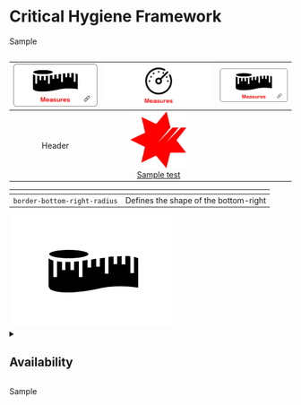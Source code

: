 # Critical Hygiene Framework

Sample

<div class="row">
  <div class="column"></div>
  <div class="column"></div>
  <div class="column"></div>
</div>

|<a href="assist/"><img src="Measures.png" alt="drawing"></a>| <a href="other/"><img src="Guage.png" alt="drawing"></a> | <img src="Measures.png" alt="drawing"> | 
| :---:  | :---: | :---: |
| Header      | <a href="other/"><img src="NAB_Logo.png" alt="drawing" style="width:100px;"/><br/>Sample test</a>|


|<!-- -->|<!-- -->|
| --------------------------------------- | ------------------------------------- |
| `border-bottom-right-radius`            | Defines the shape of the bottom-right |

<a href="assist/">
  <img src="Measuring-Tape.png" alt="drawing" style="width:300px;"/>
</a>

<details>
  <summary><h2>Availability</h2></summary>
  <p></p>
  Some text here
  
  ### Heading
  1. Foo
  2. Bar
     * Baz
     * Qux

  ### Some Javascript
  ```js
  function logSomething(something) {
    console.log('Something', something);
  }
  ```
</details>

Sample
